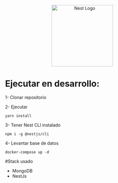 <p align="center">
  <a href="http://nestjs.com/" target="blank"><img src="https://nestjs.com/img/logo-small.svg" width="200" alt="Nest Logo" /></a>
</p>


# Ejecutar en desarrollo:

1- Clonar repositorio

2- Ejecutar
```
yarn install
```

3- Tener Nest CLI instalado
```
npm i -g @nestjs/cli
```
4- Levantar base de datos
```
docker-compose up -d
```


#Stack usado
* MongoDB
* NestJs


